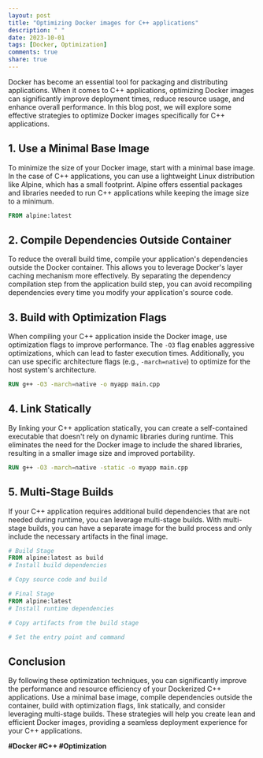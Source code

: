 ```yaml
---
layout: post
title: "Optimizing Docker images for C++ applications"
description: " "
date: 2023-10-01
tags: [Docker, Optimization]
comments: true
share: true
---
```


Docker has become an essential tool for packaging and distributing applications. When it comes to C++ applications, optimizing Docker images can significantly improve deployment times, reduce resource usage, and enhance overall performance. In this blog post, we will explore some effective strategies to optimize Docker images specifically for C++ applications.

## 1. Use a Minimal Base Image
To minimize the size of your Docker image, start with a minimal base image. In the case of C++ applications, you can use a lightweight Linux distribution like Alpine, which has a small footprint. Alpine offers essential packages and libraries needed to run C++ applications while keeping the image size to a minimum.

```dockerfile
FROM alpine:latest
```

## 2. Compile Dependencies Outside Container
To reduce the overall build time, compile your application's dependencies outside the Docker container. This allows you to leverage Docker's layer caching mechanism more effectively. By separating the dependency compilation step from the application build step, you can avoid recompiling dependencies every time you modify your application's source code.

## 3. Build with Optimization Flags
When compiling your C++ application inside the Docker image, use optimization flags to improve performance. The `-O3` flag enables aggressive optimizations, which can lead to faster execution times. Additionally, you can use specific architecture flags (e.g., `-march=native`) to optimize for the host system's architecture.

```dockerfile
RUN g++ -O3 -march=native -o myapp main.cpp
```

## 4. Link Statically
By linking your C++ application statically, you can create a self-contained executable that doesn't rely on dynamic libraries during runtime. This eliminates the need for the Docker image to include the shared libraries, resulting in a smaller image size and improved portability.

```dockerfile
RUN g++ -O3 -march=native -static -o myapp main.cpp
```

## 5. Multi-Stage Builds
If your C++ application requires additional build dependencies that are not needed during runtime, you can leverage multi-stage builds. With multi-stage builds, you can have a separate image for the build process and only include the necessary artifacts in the final image.

```dockerfile
# Build Stage
FROM alpine:latest as build
# Install build dependencies

# Copy source code and build

# Final Stage
FROM alpine:latest
# Install runtime dependencies

# Copy artifacts from the build stage

# Set the entry point and command

```

## Conclusion
By following these optimization techniques, you can significantly improve the performance and resource efficiency of your Dockerized C++ applications. Use a minimal base image, compile dependencies outside the container, build with optimization flags, link statically, and consider leveraging multi-stage builds. These strategies will help you create lean and efficient Docker images, providing a seamless deployment experience for your C++ applications.

**#Docker #C++ #Optimization**
